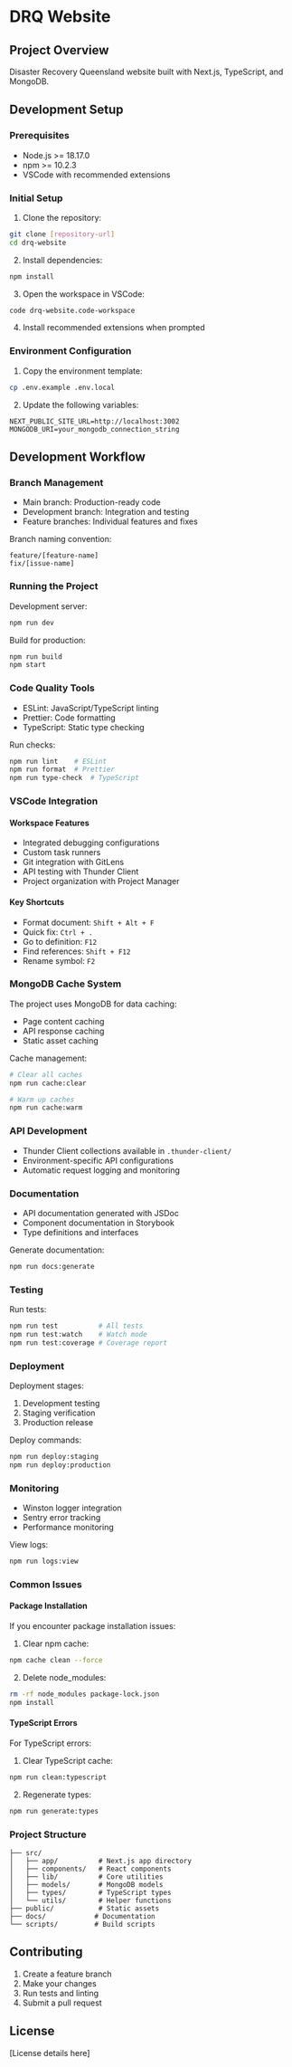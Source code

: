 # DRQ Website

## Project Overview

Disaster Recovery Queensland website built with Next.js, TypeScript, and MongoDB.

## Development Setup

### Prerequisites

- Node.js >= 18.17.0
- npm >= 10.2.3
- VSCode with recommended extensions

### Initial Setup

1. Clone the repository:
```bash
git clone [repository-url]
cd drq-website
```

2. Install dependencies:
```bash
npm install
```

3. Open the workspace in VSCode:
```bash
code drq-website.code-workspace
```

4. Install recommended extensions when prompted

### Environment Configuration

1. Copy the environment template:
```bash
cp .env.example .env.local
```

2. Update the following variables:
```env
NEXT_PUBLIC_SITE_URL=http://localhost:3002
MONGODB_URI=your_mongodb_connection_string
```

## Development Workflow

### Branch Management

- Main branch: Production-ready code
- Development branch: Integration and testing
- Feature branches: Individual features and fixes

Branch naming convention:
```
feature/[feature-name]
fix/[issue-name]
```

### Running the Project

Development server:
```bash
npm run dev
```

Build for production:
```bash
npm run build
npm start
```

### Code Quality Tools

- ESLint: JavaScript/TypeScript linting
- Prettier: Code formatting
- TypeScript: Static type checking

Run checks:
```bash
npm run lint    # ESLint
npm run format  # Prettier
npm run type-check  # TypeScript
```

### VSCode Integration

#### Workspace Features

- Integrated debugging configurations
- Custom task runners
- Git integration with GitLens
- API testing with Thunder Client
- Project organization with Project Manager

#### Key Shortcuts

- Format document: `Shift + Alt + F`
- Quick fix: `Ctrl + .`
- Go to definition: `F12`
- Find references: `Shift + F12`
- Rename symbol: `F2`

### MongoDB Cache System

The project uses MongoDB for data caching:

- Page content caching
- API response caching
- Static asset caching

Cache management:
```bash
# Clear all caches
npm run cache:clear

# Warm up caches
npm run cache:warm
```

### API Development

- Thunder Client collections available in `.thunder-client/`
- Environment-specific API configurations
- Automatic request logging and monitoring

### Documentation

- API documentation generated with JSDoc
- Component documentation in Storybook
- Type definitions and interfaces

Generate documentation:
```bash
npm run docs:generate
```

### Testing

Run tests:
```bash
npm run test          # All tests
npm run test:watch    # Watch mode
npm run test:coverage # Coverage report
```

### Deployment

Deployment stages:
1. Development testing
2. Staging verification
3. Production release

Deploy commands:
```bash
npm run deploy:staging
npm run deploy:production
```

### Monitoring

- Winston logger integration
- Sentry error tracking
- Performance monitoring

View logs:
```bash
npm run logs:view
```

### Common Issues

#### Package Installation

If you encounter package installation issues:
1. Clear npm cache:
```bash
npm cache clean --force
```

2. Delete node_modules:
```bash
rm -rf node_modules package-lock.json
npm install
```

#### TypeScript Errors

For TypeScript errors:
1. Clear TypeScript cache:
```bash
npm run clean:typescript
```

2. Regenerate types:
```bash
npm run generate:types
```

### Project Structure

```
├── src/
│   ├── app/          # Next.js app directory
│   ├── components/   # React components
│   ├── lib/          # Core utilities
│   ├── models/       # MongoDB models
│   ├── types/        # TypeScript types
│   └── utils/        # Helper functions
├── public/           # Static assets
├── docs/            # Documentation
└── scripts/         # Build scripts
```

## Contributing

1. Create a feature branch
2. Make your changes
3. Run tests and linting
4. Submit a pull request

## License

[License details here]
